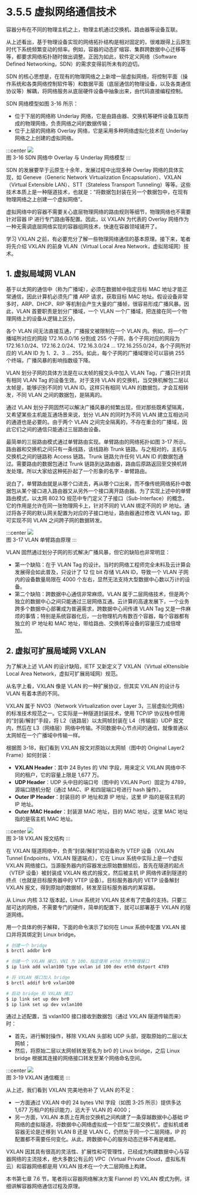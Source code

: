 # 3.5.5 虚拟网络通信技术

容器分布在不同的物理主机之上，物理主机通过交换机、路由器等设备互联。

从上述看出，基于物理设备实现的网络拓扑结构是相对固定的，很难跟得上云原生时代下系统频繁变动的频率。例如，容器的动态扩缩容、集群跨数据中心迁移等等，都要求网络拓扑随时做出调整。正因为如此，软件定义网络（Software Defined Networking，SDN）的需求变得前所未有的迫切。

SDN 的核心思想是，在现有的物理网络之上新增一层虚拟网络，将控制平面（操作系统和各类网络控制软件等）和数据平面（底层通信的物理设备，以及各类通信协议等）解耦，将网络服务从底层硬件设备中抽象出来，由代码直接编程控制。

SDN 网络模型如图 3-16 所示：
- 位于下层的网络称 Underlay 网络，它是由路由器、交换机等硬件设备互联而成的物理网络，负责网络之间的数据传输；
- 位于上层的网络称 Overlay 网络，它是采用多种网络虚拟化技术在 Underlay 网络之上创建的虚拟网络。

:::center
  ![](../assets/overlay-network.png)<br/>
  图 3-16 SDN 网络中 Overlay 与 Underlay 网络模型
:::

SDN 的发展要早于云原生十余年，发展过程中出现多种 Overlay 网络的具体实现，如 Geneve（Generic Network Virtualization Encapsulation）、VXLAN（Virtual Extensible LAN）、STT（Stateless Transport Tunneling）等等。这些技术本质上是一种隧道技术，也就是：“将数据包封装在另一个数据包中，在现有物理网络之上创建一个虚拟网络”。

虚拟网络中的容器不需要关心底层物理网络的路由规则等细节，物理网络也不需要针对容器 IP 进行专门路由等配置。因此，以 VXLAN 为代表的 Overlay 网络作为一种无需调底层网络实现的容器组网技术，快速在容器领域铺开了。

学习 VXLAN 之前，有必要充分了解一些物理网络通信的基本原理。接下来，笔者将先介绍 VXLAN 的前身 VLAN（Virtual Local Area Network，虚拟局域网）技术。

## 1. 虚拟局域网 VLAN

基于以太网的通信中（称为广播域），必须在数据帧中指定目标 MAC 地址才能正常通信，因此计算机必须先广播 ARP 请求，获取目标 MAC 地址。假设设备非常多时，ARP、DHCP、RIP 等机制会产生大量的广播帧，很容易形成广播风暴。因此，VLAN 首要职责是划分广播域，一个 VLAN 一个广播域，把连接在同一个物理网络上的设备从逻辑上区分。

各个 VLAN 间无法直接互通，广播报文被限制在一个 VLAN 内。例如，将一个广播域所对应的网段 172.16.0.0/16 分割成 255 个子网，各个子网对应的网段为 172.16.1.0/24、172.16.2.0/24、172.16.3.0/24 ... 172.16.255.0/24，各个子网所对应的 VLAN ID 为 1、2、3 ... 255。如此，每个子网的广播域理论可以容纳 255 个终端，广播风暴的影响指数级下降。

VLAN 划分子网的具体方法是在以太帧的报文头中加入 VLAN Tag，广播只针对具有相同 VLAN Tag 的设备生效。对于支持 VLAN 的交换机，当交换机解包二层以太帧是，能够识别不同的 VLAN ID。这样只有相同 VLAN 的数据包，才会互相转发，不同 VLAN 之间的数据包，是隔离的。

通过 VLAN 划分子网固然可以解决广播风暴的频繁出现，但对那些既希望隔离，又希望某些主机能互通场景来说，划分 VLAN 的同时为不同 VLAN 建立互相访问的通道也是必要的。由于两个 VLAN 之间完全隔离的，不存在重合的广播域，因此它们之间的通信只能通过三层路由设备。

最简单的三层路由模式通过单臂路由实现。单臂路由的网络拓扑如图 3-17 所示。路由器和交换机之间只有一条线路，该线路称 Trunk 链路。与之相对的，主机与交换机之间的链路称 Access 链路。Trunk 链路允许任何 VLAN ID 的数据包通过。需要路由的数据包通过 Trunk 链路到达路由器，路由后原路返回至交换机转发处理。所以大家给这种拓扑起了一个形象的名字 - 单臂路由。

说白了，单臂路由就是从哪个口进去，再从哪个口出来，而不像传统网络拓扑中数据包从某个接口进入路由器又从另外一个接口离开路由器。为了实现上述中的单臂路由模式，以太网 802.1Q 规范中专门定义了子接口（Sub-Interface）的概念，它的作用是允许在同一张物理网卡上，针对不同的 VLAN 绑定不同的 IP 地址。通过将各子网的默认网关配置为对应的子接口地址，路由器通过修改 VLAN tag，即可实现不同 VLAN 之间跨子网的数据转发。

:::center
  ![](../assets/vlan-router.svg)<br/>
  图 3-17 VLAN 单臂路由原理
:::


VLAN 固然通过划分子网的形式解决广播风暴，但它的缺陷也非常明显：
- 第一个缺陷：在于 VLAN Tag 的设计。当时的网络工程师完全未料及云计算会发展得会如此普及，只设计了 12 位 bit 存储 VLAN ID，导致一个 VLAN 子网内的设备数量局限在 4000 个左右，显然无法支持大型数据中心数以万计的设备。
- 第二个缺陷：跨数据中心通信非常麻烦。VLAN 属于二层网络技术，但是两个独立的数据中心之间只能通过三层网络互通。云计算的高速发展下，一个业务跨多个数据中心部署成为普遍需求，跨数据中心间传递 VLAN Tag 又是一件麻烦的事情；特别是系统容器化后，一台物理机内有数百个容器，每个容器都有独立的 IP 地址和 MAC 地址，带给路由、交换机等设备的容量压力成倍增加。

## 2. 虚拟可扩展局域网 VXLAN

为了解决上述 VLAN 的设计缺陷，IETF 又新定义了 VXLAN（Virtual eXtensible Local Area Network，虚拟可扩展局域网）规范。

从名字上看，VXLAN 像是 VLAN 的一种扩展协议，但其实 VXLAN 的设计与 VLAN 有着本质的不同。

VXLAN 属于 NVO3（Network Virtualization over Layer 3，三层虚拟化网络）的标准技术规范之一。它实际是一种隧道封装技术，使用 TCP/IP 协议栈中惯用的“封装/解封”手段，将 L2（链路层）以太网帧封装在 L4（传输层）UDP 报文内，然后在 L3（网络层）网络中传输。不同数据中心节点间的通信，就像普通以太网帧在一个广播域中传输一样。

根据图 3-18，我们看到 VXLAN 报文对原始以太网帧（图中的 Original Layer2 Frame）如何封装：

- **VXLAN Header**：其中 24 Bytes 的 VNI 字段，用来定义 VXLAN 网络中不同的租户，它的容量上限是 1,677 万。
- **UDP Header**：UDP 头中目的端口号（图中的 VXLAN Port）固定为 4789，源端口随机分配（通过 MAC、IP 和四层端口号进行 hash 操作）。
- **Outer IP Header**：封装目的 IP 地址和源 IP 地址，这里 IP 指的是宿主机的 IP 地址。
- **Outer MAC Header**：封装源 MAC 地址，目的 MAC 地址，这里 MAC 地址指的是宿主机 MAC 地址。

:::center
  ![](../assets/vxlan-data.png)<br/>
  图 3-18 VXLAN 报文结构
:::

在 VXLAN 隧道网络中，负责“封装/解封”的设备称为 VTEP 设备（VXLAN Tunnel Endpoints，VXLAN 隧道端点），它在 Linux 系统中实际上是一个虚拟 VXLAN 网络接口。当源服务器内的容器发出原始数据帧后，首先在隧道的起点（VTEP 设备）被封装成 VXLAN 格式的报文，然后被主机 IP 网络传递到隧道的终点（也就是目标服务器中的 VTEP 设备）。目标服务器内的 VETP 设备解封 VXLAN 报文，得到原始的数据帧，转发至目标服务器内的某容器。

从 Linux 内核 3.12 版本起，Linux 系统对 VXLAN 技术有了完备的支持。只要三层可达的网络，不需要专门的硬件，简单的配置下，就可以部署基于 VXLAN 的隧道网络。

用一个具体的例子解释，下面的命令演示了如何在 Linux 系统中配置 VXLAN 接口并将其绑定到 Linux bridge。

```bash
# 创建一个 bridge
$ brctl addbr br0

# 创建一个 VXLAN 接口，VNI 为 100，指定使用 eth0 作为物理接口
$ ip link add vxlan100 type vxlan id 100 dev eth0 dstport 4789

# 将 VXLAN 接口加入 bridge
$ brctl addif br0 vxlan100

# 启动 bridge 和 VXLAN 接口
$ ip link set up dev br0
$ ip link set up dev vxlan100
```
通过上述配置，当 vxlan100 接口接收到数据包（通过 VXLAN 隧道传输而来）时：
- 首先，进行解封操作，移除 VXLAN 头部和 UDP 头部，提取原始的二层以太网帧；
- 然后，将原始二层以太网帧转发至名为 br0 的 Linux bridge，之后 Linux bridge 根据其连接的网络接口转发至某个网络命名空间。

:::center
  ![](../assets/linux-vxlan.svg)<br/>
  图 3-19 VXLAN 通信概览
:::

从上述，我们看到 VXLAN 完美地弥补了 VLAN 的不足：
- 一方面通过 VXLAN 中的 24 bytes VNI 字段（如图 3-25 所示）提供多达 1,677 万租户的标识能力，远大于 VLAN 的 4000；
- 另一方面，VXLAN 本质上在两台交换机之间构建了一条穿越数据中心基础 IP 网络的虚拟隧道，将数据中心网络虚拟成一个巨型“二层交换机”。虚拟机或者容器无论是迁移到 VLAN B 还是 VLAN C，仍然处于同一个二层网络，IP 的配置都不需要任何变化。从此，跨数据中心的服务动态迁移不再是难题。

VXLAN 因其具有很高的灵活性、扩展性和可管理性，已经成为构建数据中心与容器网络的主流技术，绝大多数公有云的 VPC（Virtual Private Cloud，虚拟私有云）和容器网络都是用 VXLAN 技术在一个大二层网络上构建。

本书第七章 7.6 节，笔者将以容器网络解决方案 Flannel 的 VXLAN 模式为例，详细讲解容器网络通信过程及原理。